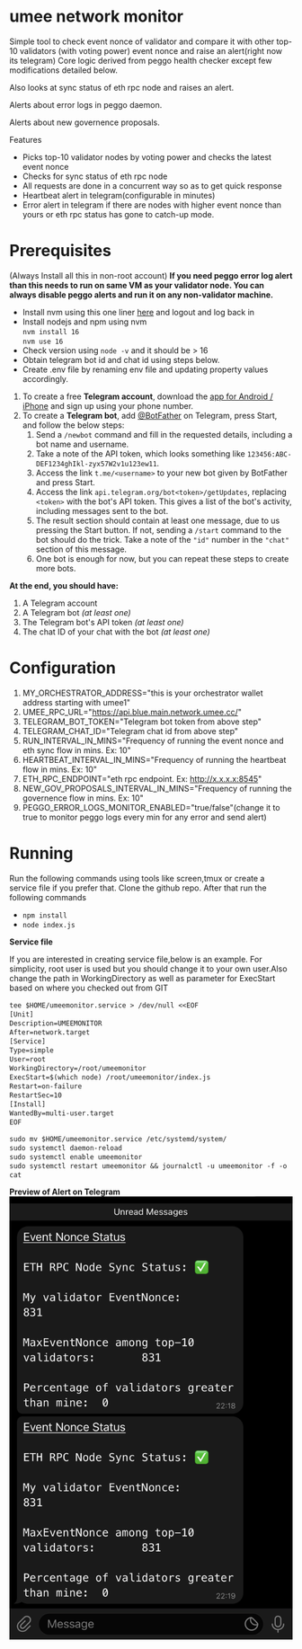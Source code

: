 # umee network monitor
Simple tool to check event nonce of validator and compare it with other top-10 validators (with voting power) event nonce and raise an alert(right now its telegram)
Core logic derived from peggo health checker except few modifications detailed below.

Also looks at sync status of eth rpc node and raises an alert.

Alerts about error logs in peggo daemon.

Alerts about new governence proposals.

Features
- Picks top-10 validator nodes by voting power and checks the latest event nonce
- Checks for sync status of eth rpc node
- All requests are done in a concurrent way so as to get quick response
- Heartbeat alert in telegram(configurable in minutes)
- Error alert in telegram if there are nodes with higher event nonce than yours or eth rpc status has gone to catch-up mode.

# Prerequisites
(Always Install all this in non-root account)
**If you need peggo error log alert than this needs to run on same VM as your validator node.
You can always disable peggo alerts and run it on any non-validator machine.**

- Install nvm using this one liner [here](https://github.com/nvm-sh/nvm#installing-and-updating) and 
logout and log back in
- Install nodejs and npm using nvm  
  `nvm install 16`  
  `nvm use 16`
- Check version using `node -v` and it should be > 16
- Obtain telegram bot id and chat id using steps below.
- Create .env file by renaming env file and updating property values accordingly.

1. To create a free **Telegram account**, download the [app for Android / iPhone](https://telegram.org) and sign up using your phone number.
2. To create a **Telegram bot**, add [@BotFather](https://telegram.me/BotFather) on Telegram, press Start, and follow the below steps:
    1. Send a `/newbot` command and fill in the requested details, including a bot name and username.
    2. Take a note of the API token, which looks something like `123456:ABC-DEF1234ghIkl-zyx57W2v1u123ew11`.
    3. Access the link `t.me/<username>` to your new bot given by BotFather and press Start.
    4. Access the link `api.telegram.org/bot<token>/getUpdates`, replacing `<token>` with the bot's API token. This gives a list of the bot's activity, including messages sent to the bot.
    5. The result section should contain at least one message, due to us pressing the Start button. If not, sending a `/start` command to the bot should do the trick. Take a note of the `"id"` number in the `"chat"` section of this message.
    6. One bot is enough for now, but you can repeat these steps to create more bots.

**At the end, you should have:**
1. A Telegram account
2. A Telegram bot *(at least one)*
3. The Telegram bot's API token *(at least one)*
4. The chat ID of your chat with the bot *(at least one)*

# Configuration
1. MY_ORCHESTRATOR_ADDRESS="this is your orchestrator wallet address starting with umee1"
2. UMEE_RPC_URL="https://api.blue.main.network.umee.cc/"
3. TELEGRAM_BOT_TOKEN="Telegram bot token from above step"
4. TELEGRAM_CHAT_ID="Telegram chat id from above step"
5. RUN_INTERVAL_IN_MINS="Frequency of running the event nonce and eth sync flow in mins. Ex: 10"
6. HEARTBEAT_INTERVAL_IN_MINS="Frequency of running the heartbeat flow in mins. Ex: 10"
7. ETH_RPC_ENDPOINT="eth rpc endpoint. Ex: http://x.x.x.x:8545"
8. NEW_GOV_PROPOSALS_INTERVAL_IN_MINS="Frequency of running the governence flow in mins. Ex: 10"
9. PEGGO_ERROR_LOGS_MONITOR_ENABLED="true/false"(change it to true to monitor peggo logs every min for any error
and send alert)


# Running
Run the following commands using tools like screen,tmux or create a service file if you prefer that.
Clone the github repo.
After that run the following commands
- `npm install`
- `node index.js`

**Service file**

If you are interested in creating service file,below is an example.
For simplicity, root user is used but you should change it to your own user.Also change the path in 
WorkingDirectory as well as parameter for ExecStart based on where you checked out from GIT

```shell
tee $HOME/umeemonitor.service > /dev/null <<EOF
[Unit]
Description=UMEEMONITOR
After=network.target
[Service]
Type=simple
User=root
WorkingDirectory=/root/umeemonitor
ExecStart=$(which node) /root/umeemonitor/index.js
Restart=on-failure
RestartSec=10
[Install]
WantedBy=multi-user.target
EOF
```

```shell
sudo mv $HOME/umeemonitor.service /etc/systemd/system/
sudo systemctl daemon-reload
sudo systemctl enable umeemonitor
sudo systemctl restart umeemonitor && journalctl -u umeemonitor -f -o cat
```

**Preview of Alert on Telegram**
![image info](telegram_preview.jpeg)
